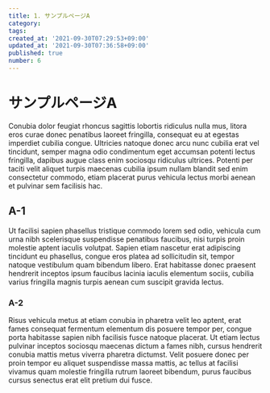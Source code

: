 ```yaml
---
title: 1. サンプルページA
category:
tags:
created_at: '2021-09-30T07:29:53+09:00'
updated_at: '2021-09-30T07:36:58+09:00'
published: true
number: 6
---
```


# サンプルページA
Conubia dolor feugiat rhoncus sagittis lobortis ridiculus nulla mus, litora eros curae donec penatibus laoreet fringilla, consequat eu at egestas imperdiet cubilia congue. Ultricies natoque donec arcu nunc cubilia erat vel tincidunt, semper magna odio condimentum eget accumsan potenti lectus fringilla, dapibus augue class enim sociosqu ridiculus ultrices. Potenti per taciti velit aliquet turpis maecenas cubilia ipsum nullam blandit sed enim consectetur commodo, etiam placerat purus vehicula lectus morbi aenean et pulvinar sem facilisis hac.

## A-1

Ut facilisi sapien phasellus tristique commodo lorem sed odio, vehicula cum urna nibh scelerisque suspendisse penatibus faucibus, nisi turpis proin molestie aptent iaculis volutpat. Sapien etiam nascetur erat adipiscing tincidunt eu phasellus, congue eros platea ad sollicitudin sit, tempor natoque vestibulum quam bibendum libero. Erat habitasse donec praesent hendrerit inceptos ipsum faucibus lacinia iaculis elementum sociis, cubilia varius fringilla magnis turpis aenean cum suscipit gravida lectus.


### A-2

Risus vehicula metus at etiam conubia in pharetra velit leo aptent, erat fames consequat fermentum elementum dis posuere tempor per, congue porta habitasse sapien nibh facilisis fusce natoque placerat. Ut etiam lectus pulvinar inceptos sociosqu maecenas dictum a fames nibh, cursus hendrerit conubia mattis metus viverra pharetra dictumst. Velit posuere donec per proin tempor eu aliquet suspendisse massa mattis, ac tellus at facilisi vivamus quam molestie fringilla rutrum laoreet bibendum, purus faucibus cursus senectus erat elit pretium dui fusce.
